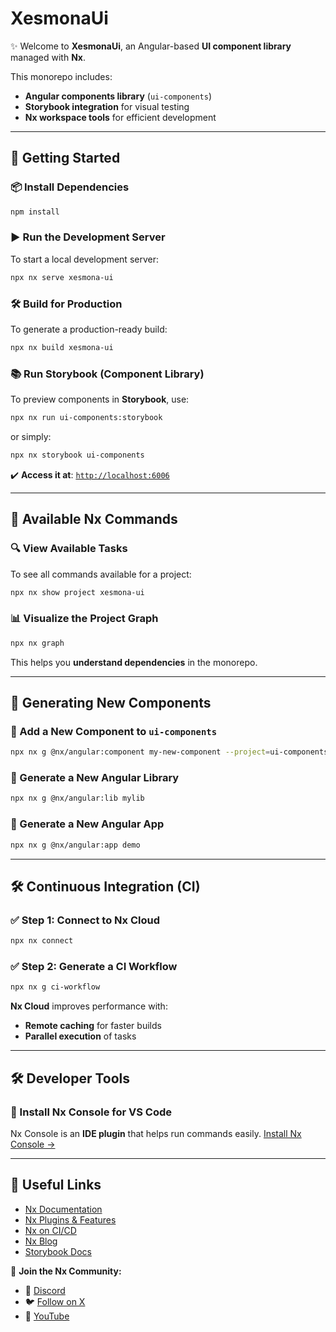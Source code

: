 # XesmonaUi

✨ Welcome to **XesmonaUi**, an Angular-based **UI component library** managed with **Nx**.

This monorepo includes:

- **Angular components library** (`ui-components`)
- **Storybook integration** for visual testing
- **Nx workspace tools** for efficient development

---

## 🚀 Getting Started

### 📦 Install Dependencies

```sh
npm install
```

### ▶️ Run the Development Server

To start a local development server:

```sh
npx nx serve xesmona-ui
```

### 🛠️ Build for Production

To generate a production-ready build:

```sh
npx nx build xesmona-ui
```

### 📚 Run Storybook (Component Library)

To preview components in **Storybook**, use:

```sh
npx nx run ui-components:storybook
```

or simply:

```sh
npx nx storybook ui-components
```

✔️ **Access it at**: [`http://localhost:6006`](http://localhost:4400)

---

## 🔧 Available Nx Commands

### 🔍 View Available Tasks

To see all commands available for a project:

```sh
npx nx show project xesmona-ui
```

### 📊 Visualize the Project Graph

```sh
npx nx graph
```

This helps you **understand dependencies** in the monorepo.

---

## 🎨 Generating New Components

### 📌 Add a New Component to `ui-components`

```sh
npx nx g @nx/angular:component my-new-component --project=ui-components
```

### 📌 Generate a New Angular Library

```sh
npx nx g @nx/angular:lib mylib
```

### 📌 Generate a New Angular App

```sh
npx nx g @nx/angular:app demo
```

---

## 🛠️ Continuous Integration (CI)

### ✅ Step 1: Connect to Nx Cloud

```sh
npx nx connect
```

### ✅ Step 2: Generate a CI Workflow

```sh
npx nx g ci-workflow
```

**Nx Cloud** improves performance with:

- **Remote caching** for faster builds
- **Parallel execution** of tasks

---

## 🛠️ Developer Tools

### 📌 Install Nx Console for VS Code

Nx Console is an **IDE plugin** that helps run commands easily. [Install Nx Console →](https://nx.dev/getting-started/editor-setup)

---

## 🔗 Useful Links

- [Nx Documentation](https://nx.dev)
- [Nx Plugins & Features](https://nx.dev/concepts/nx-plugins)
- [Nx on CI/CD](https://nx.dev/ci/intro/ci-with-nx)
- [Nx Blog](https://nx.dev/blog)
- [Storybook Docs](https://storybook.js.org/docs/angular/get-started/introduction)

📢 **Join the Nx Community:**

- 💬 [Discord](https://go.nx.dev/community)
- 🐦 [Follow on X](https://twitter.com/nxdevtools)
- 🎥 [YouTube](https://www.youtube.com/@nxdevtools)

